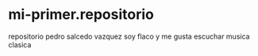 # mi-primer.repositorio
repositorio
pedro salcedo vazquez 
soy flaco y me gusta escuchar musica clasica
